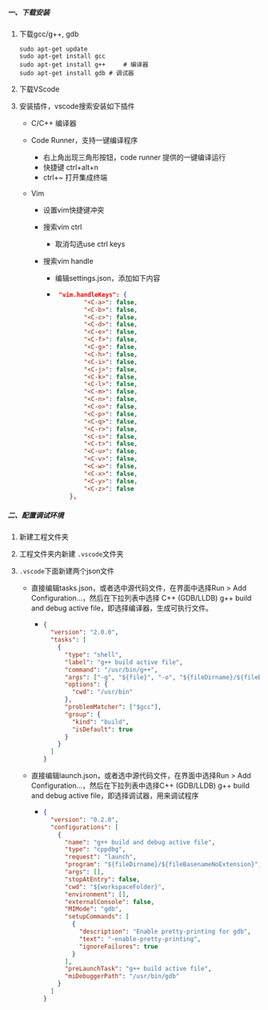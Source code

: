 ##### 一、下载安装

1. 下载gcc/g++, gdb

   ```shell
   sudo apt-get update
   sudo apt-get install gcc
   sudo apt-get install g++ 	# 编译器
   sudo apt-get install gdb	# 调试器
   ```

2. 下载VScode

3. 安装插件，vscode搜索安装如下插件

   - C/C++ 编译器
   
   - Code Runner，支持一键编译程序
     - 右上角出现三角形按钮，code runner 提供的一键编译运行
     - 快捷键 ctrl+alt+n
     - ctrl+~ 打开集成终端
     
   - Vim
   
     - 设置vim快捷键冲突
   
     - 搜索vim ctrl
   
       - 取消勾选use ctrl keys
   
     - 搜索vim handle
   
       - 编辑settings.json，添加如下内容
   
       - ```json
          "vim.handleKeys": {
                 "<C-a>": false,
                 "<C-b>": false,
                 "<C-c>": false,
                 "<C-d>": false,
                 "<C-e>": false,
                 "<C-f>": false,
                 "<C-g>": false,
                 "<C-h>": false,
                 "<C-i>": false,
                 "<C-j>": false,
                 "<C-k>": false,
                 "<C-l>": false,
                 "<C-m>": false,
                 "<C-n>": false,
                 "<C-o>": false,
                 "<C-p>": false,
                 "<C-q>": false,
                 "<C-r>": false,
                 "<C-s>": false,
                 "<C-t>": false,
                 "<C-u>": false,
                 "<C-v>": false,
                 "<C-w>": false,
                 "<C-x>": false,
                 "<C-y>": false,
                 "<C-z>": false
             },
         ```
   
         

##### 二、配置调试环境

1. 新建工程文件夹

2. 工程文件夹内新建 `.vscode`文件夹

3. `.vscode`下面新建两个json文件

   - 直接编辑tasks.json，或者选中源代码文件，在界面中选择Run > Add Configuration...，然后在下拉列表中选择 C++ (GDB/LLDB) g++ build and debug active file，即选择编译器，生成可执行文件。

     - ```json
       {
         "version": "2.0.0",
         "tasks": [
           {
             "type": "shell",
             "label": "g++ build active file",
             "command": "/usr/bin/g++",
             "args": ["-g", "${file}", "-o", "${fileDirname}/${fileBasenameNoExtension}"],
             "options": {
               "cwd": "/usr/bin"
             },
             "problemMatcher": ["$gcc"],
             "group": {
               "kind": "build",
               "isDefault": true
             }
           }
         ]
       }
       ```

       

   - 直接编辑launch.json，或者选中源代码文件，在界面中选择Run > Add Configuration...，然后在下拉列表中选择C++ (GDB/LLDB) g++ build and debug active file，即选择调试器，用来调试程序

     - ```json
       {
         "version": "0.2.0",
         "configurations": [
           {
             "name": "g++ build and debug active file",
             "type": "cppdbg",
             "request": "launch",
             "program": "${fileDirname}/${fileBasenameNoExtension}",
             "args": [],
             "stopAtEntry": false,
             "cwd": "${workspaceFolder}",
             "environment": [],
             "externalConsole": false,
             "MIMode": "gdb",
             "setupCommands": [
               {
                 "description": "Enable pretty-printing for gdb",
                 "text": "-enable-pretty-printing",
                 "ignoreFailures": true
               }
             ],
             "preLaunchTask": "g++ build active file",
             "miDebuggerPath": "/usr/bin/gdb"
           }
         ]
       }
       ```

       



